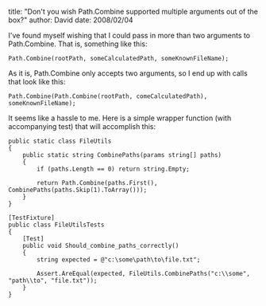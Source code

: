 
title: "Don't you wish Path.Combine supported multiple arguments out of the box?"
author: David
date: 2008/02/04

I've found myself wishing that I could pass in more than two arguments to Path.Combine. That is, something like this:

    Path.Combine(rootPath, someCalculatedPath, someKnownFileName);

As it is, Path.Combine only accepts two arguments, so I end up with calls that look like this:

    Path.Combine(Path.Combine(rootPath, comeCalculatedPath), someKnownFileName);

It seems like a hassle to me. Here is a simple wrapper function (with accompanying test) that will accomplish this:

    public static class FileUtils
    {
        public static string CombinePaths(params string[] paths)
        {
            if (paths.Length == 0) return string.Empty; 

            return Path.Combine(paths.First(), CombinePaths(paths.Skip(1).ToArray()));
        }
    } 

    [TestFixture]
    public class FileUtilsTests
    {
        [Test]
        public void Should_combine_paths_correctly()
        {
            string expected = @"c:\some\path\to\file.txt"; 

            Assert.AreEqual(expected, FileUtils.CombinePaths("c:\\some", "path\\to", "file.txt"));
        }
    }

